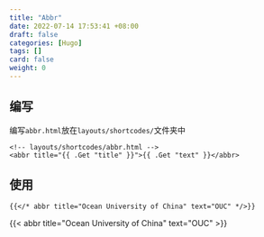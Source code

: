 ```yaml
---
title: "Abbr"
date: 2022-07-14 17:53:41 +08:00
draft: false
categories: [Hugo]
tags: []
card: false
weight: 0
---
```


## 编写

编写`abbr.html`放在`layouts/shortcodes/`文件夹中

```
<!-- layouts/shortcodes/abbr.html -->
<abbr title="{{ .Get "title" }}">{{ .Get "text" }}</abbr>
```

## 使用

```
{{</* abbr title="Ocean University of China" text="OUC" */>}}
```

{{< abbr title="Ocean University of China" text="OUC" >}}
